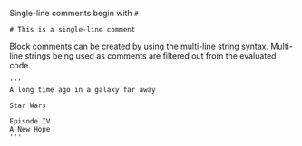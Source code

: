 Single-line comments begin with ```#```

    # This is a single-line comment

Block comments can be created by using the multi-line
string syntax. Multi-line strings being used as comments
are filtered out from the evaluated code.

    '''
    A long time ago in a galaxy far away

    Star Wars

    Episode IV
    A New Hope
    '''
